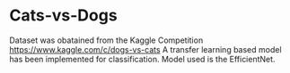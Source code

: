 # Cats-vs-Dogs

Dataset was obatained from the Kaggle Competition https://www.kaggle.com/c/dogs-vs-cats
 A transfer learning based model has been implemented for classification. Model used is the EfficientNet.
